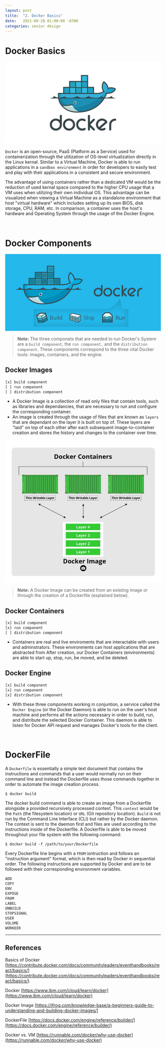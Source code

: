 ```yaml
---
layout: post
title:  "2. Docker Basics"
date:   2021-09-28 01:00:00 -0700
categories: senior design
---
```

<html><head><link rel="stylesheet" type="text/css" href="/../style2.css"></head></html>

# Docker Basics

![docker logo](/images/docker-logo.jpg)

`Docker` is an open-source, PaaS (Platform as a Service) used for containerization through the utilization of OS-level virtualization directly in the Linux kernal. Similar to a Virtual Machine, Docker is able to run applications in a `sandbox environment` in order for developers to easily test and play with their applications in a consistent and secure environment. 

The advantage of using containers rather than a dedicated VM would be the reduction of used kernal space compared to the higher CPU usage that a VM uses when utilizing their own individual OS. This advantage can be visualized when viewing a Virtual Machine as a standalone environment that host "virtual hardware" which includes setting up its own BIOS, disk storage, CPU, RAM, etc. In comparison, a container uses the host's hardware and Operating System through the usage of the Docker Engine.

<br />

# Docker Components

![docker 3 components](/images/docker-3-components.png)

> **Note:** The three componets that are needed to run Docker's System are a `build component`, the `run component,` and the `distribution component`. These components correspond to the three vital Docker tools: images, containers, and the engine. 

## Docker Images
    [x] build component
    [ ] run component
    [ ] distribution component

- A Docker Image is a collection of read only files that contain tools, such as libraries and dependancies, that are necessary to run and configure the corresponding container. 
- An image is created through the usage of files that are known as `layers` that are dependant on the layer it is built on top of. These layers are "laid" on top of each other after each subsequent image-to-container creation and stores the history and changes to the container over time. 

![docker image layers](/images/docker-image-layers.jpg)

> **Note:** A Docker Image can be created from an existing image or through the creation of a Dockerfile (explained below).

## Docker Containers
    [x] build component
    [x] run component
    [ ] distribution component 

- Containers are real and live enviroments that are interactable with users and adminstrators. These environments can host applications that are abstracted from After creation, our Docker Containers (environments) are able to start up, stop, run, be moved, and be deleted.

## Docker Engine
    [x] build component
    [x] run component
    [x] distribution component 

- With these three components working in conjuntion, a service called the `Docker Engine` (or the Docker Daemon) is able to run on the user's host machine and performs all the actions necessary in order to build, run, and distribute the selected Docker Container. This daemon is able to listen for Docker API request and manages Docker's tools for the client.

<br />

# DockerFile

A `Dockerfile` is essentially a simple text document that contains the instructions and commands that a user would normally run on their command line and instead the Dockerfile uses those commands together in order to automate the image creation process. 

```
$ docker build
```

The docker build command is able to create an image from a Dockerfile alongside a provided recursively processed context. This `context` would be the  `Path` (the filesystem location) or `URL` (Git repository location). `Build` is not run by the Command Line Interface (CLI) but rather by the Docker daemon. The context is sent to the daemon first and files are used according to the instructions inside of the Dockerfile.  A Dockerfile is able to be moved throughout your file system with the following command: 

```
$ docker build -f /path/to/your/Dockerfile
```
Every Dockerfile line begins with a `FROM` isntruction and follows an "instruction argument" format, which is then read by Docker in sequential order.
The following instructions are supported by Docker and are to be followed with their corresponding environment variables.
```
ADD
COPY
ENV
EXPOSE
FROM
LABEL
ONBUILD
STOPSIGNAL
USER
VOLUME
WORKDIR
```

---
## References

Basics of Docker [https://contribute.docker.com/docs/communityleaders/eventhandbooks/react/basics/](https://contribute.docker.com/docs/communityleaders/eventhandbooks/react/basics/)
<!-- ^ this is the useful one -->
Docker [https://www.ibm.com/cloud/learn/docker](https://www.ibm.com/cloud/learn/docker) 
<!-- ^ this one didnt have that much useful info actually -->
Docker Image [https://jfrog.com/knowledge-base/a-beginners-guide-to-understanding-and-building-docker-images/]

DockerFile [https://docs.docker.com/engine/reference/builder/](https://docs.docker.com/engine/reference/builder/)

Docker vs. VM [https://runnable.com/docker/why-use-docker](https://runnable.com/docker/why-use-docker)